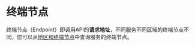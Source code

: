# 终端节点<a name="ecs_01_0003"></a>

终端节点（Endpoint）即调用API的**请求地址**，不同服务不同区域的终端节点不同，您可以从[地区和终端节点](http://developer.huaweicloud.com/dev/endpoint?ECS)中查询服务的终端节点。

